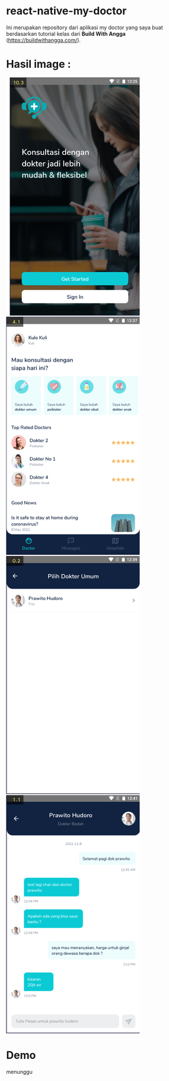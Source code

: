 ﻿# react-native-my-doctor
Ini merupakan repository dari aplikasi my doctor yang saya buat berdasarkan tutorial kelas dari **Build With Angga** (https://buildwithangga.com/). 
# Hasil image : 
![phone_1](/src/assets/github/image/phone_1.png)
![phone_2](/src/assets/github/image/phone_2.png)
![phone_3](/src/assets/github/image/phone_3.png)
![phone_4](/src/assets/github/image/phone_4.png)

# Demo 

menunggu
